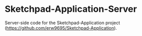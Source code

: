 # Sketchpad-Application-Server
Server-side code for the Sketchpad-Application project (https://github.com/erw9695/Sketchpad-Application).
